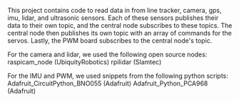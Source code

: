 This project contains code to read data in from line tracker, camera, gps, imu, lidar, and ultrasonic sensors. Each of these sensors publishes their data to their own topic, and the central node subscribes to these topics. The central node then publishes its own topic with an array of commands for the servos. Lastly, the PWM board subscribes to the central node's topic.

For the camera and lidar, we used the following open source nodes:
raspicam_node (UbiquityRobotics)
rpilidar (Slamtec)

For the IMU and PWM, we used snippets from the following python scripts:
Adafruit_CircuitPython_BNO055 (Adafruit)
Adafruit_Python_PCA968 (Adafruit)
